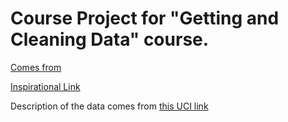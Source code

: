 
# Course Project for "Getting and Cleaning Data" course.

[Comes from](https://github.com/tobybot11/getdata-034-course-project)

[Inspirational Link](http://www.insideactivitytracking.com/data-science-activity-tracking-and-the-battle-for-the-worlds-top-sports-brand/)

Description of the data comes from 
[this UCI link](http://archive.ics.uci.edu/ml/datasets/Human+Activity+Recognition+Using+Smartphones)


